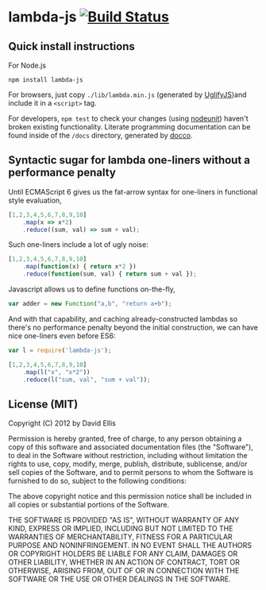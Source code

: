 # lambda-js [![Build Status](https://travis-ci.org/dfellis/lambda-js.png?branch=master)](https://travis-ci.org/dfellis/lambda-js)

## Quick install instructions

For Node.js

    npm install lambda-js

For browsers, just copy ``./lib/lambda.min.js`` (generated by [UglifyJS](https://github.com/mishoo/UglifyJS/))and include it in a ``<script>`` tag.

For developers, ``npm test`` to check your changes (using [nodeunit](https://github.com/caolan/nodeunit/)) haven't broken existing functionality. Literate programming documentation can be found inside of the ``/docs`` directory, generated by [docco](http://jashkenas.github.com/docco/).

## Syntactic sugar for lambda one-liners without a performance penalty

Until ECMAScript 6 gives us the fat-arrow syntax for one-liners in functional style evaluation,

```js
[1,2,3,4,5,6,7,8,9,10]
	.map(x => x*2)
	.reduce((sum, val) => sum + val);
```

Such one-liners include a lot of ugly noise:

```js
[1,2,3,4,5,6,7,8,9,10]
	.map(function(x) { return x*2 })
	.reduce(function(sum, val) { return sum + val });
```

Javascript allows us to define functions on-the-fly,

```js
var adder = new Function("a,b", "return a+b");
```

And with that capability, and caching already-constructed lambdas so there's no performance penalty beyond the initial construction, we can have nice one-liners even before ES6:

```js
var l = require('lambda-js');

[1,2,3,4,5,6,7,8,9,10]
	.map(l("x", "x*2"))
	.reduce(l("sum, val", "sum + val"));
```

## License (MIT)

Copyright (C) 2012 by David Ellis

Permission is hereby granted, free of charge, to any person obtaining a copy
of this software and associated documentation files (the "Software"), to deal
in the Software without restriction, including without limitation the rights
to use, copy, modify, merge, publish, distribute, sublicense, and/or sell
copies of the Software, and to permit persons to whom the Software is
furnished to do so, subject to the following conditions:

The above copyright notice and this permission notice shall be included in
all copies or substantial portions of the Software.

THE SOFTWARE IS PROVIDED "AS IS", WITHOUT WARRANTY OF ANY KIND, EXPRESS OR
IMPLIED, INCLUDING BUT NOT LIMITED TO THE WARRANTIES OF MERCHANTABILITY,
FITNESS FOR A PARTICULAR PURPOSE AND NONINFRINGEMENT. IN NO EVENT SHALL THE
AUTHORS OR COPYRIGHT HOLDERS BE LIABLE FOR ANY CLAIM, DAMAGES OR OTHER
LIABILITY, WHETHER IN AN ACTION OF CONTRACT, TORT OR OTHERWISE, ARISING FROM,
OUT OF OR IN CONNECTION WITH THE SOFTWARE OR THE USE OR OTHER DEALINGS IN
THE SOFTWARE.
